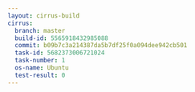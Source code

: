 ```yaml
---
layout: cirrus-build
cirrus:
  branch: master
  build-id: 5565918432985088
  commit: b09b7c3a214387da5b7df25f0a094dee942cb501
  task-id: 5682373006721024
  task-number: 1
  os-name: Ubuntu
  test-result: 0
---
```

